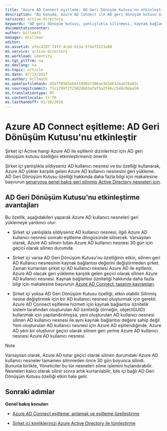 ```yaml
---
title: "Azure AD Connect eşitleme: AD Geri Dönüşüm Kutusu'nu etkinleştirme | Microsoft Docs"
description: "Bu konuda, Azure AD Connect ile AD geri dönüşüm kutusu özelliğinin kullanımına önerir."
services: active-directory
keywords: "AD geri dönüşüm kutusu, yanlışlıkla silinmesi, kaynak bağlantısı"
documentationcenter: 
author: billmath
manager: mtillman
editor: 
ms.assetid: afec4207-74f7-4cdd-b13a-574af5223a90
ms.service: active-directory
ms.workload: identity
ms.tgt_pltfrm: na
ms.devlang: na
ms.topic: article
ms.date: 07/13/2017
ms.author: billmath
ms.openlocfilehash: 45bff0585eb6f1990a7300ae3d16632eab78a83c
ms.sourcegitcommit: f1c1789f2f2502d683afaf5a2f46cc548c0dea50
ms.translationtype: MT
ms.contentlocale: tr-TR
ms.lasthandoff: 01/18/2018
---
```

# <a name="azure-ad-connect-sync-enable-ad-recycle-bin"></a>Azure AD Connect eşitleme: AD Geri Dönüşüm Kutusu'nu etkinleştir
Şirket içi Active hangi Azure AD ile eşitlenir dizinlerinizi için AD geri dönüşüm kutusu özelliğini etkinleştirmeniz önerilir. 

Şirket içi yanlışlıkla sildiyseniz AD kullanıcı nesnesi ve bu özelliği kullanarak, Azure AD yükler karşılık gelen Azure AD kullanıcı nesnesini geri yükleme.  AD Geri Dönüşüm Kutusu özelliği hakkında daha fazla bilgi için makalesine başvurun [senaryoya genel bakış geri silinmiş Active Directory nesneleri için](https://technet.microsoft.com/library/dd379542.aspx).

## <a name="benefits-of-enabling-the-ad-recycle-bin"></a>AD Geri Dönüşüm Kutusu'nu etkinleştirme avantajları
Bu özellik, aşağıdakileri yaparak Azure AD kullanıcı nesneleri geri yüklemeye yardımcı olur:

* Şirket içi yanlışlıkla sildiyseniz AD kullanıcı nesnesi, ilgili Azure AD kullanıcı nesnesi sonraki eşitleme döngüsünde silinecek. Varsayılan olarak, Azure AD silinen tutan Azure AD kullanıcı nesnesi 30 gün için geçici olarak silinen durumda.

* Şirket içi varsa AD Geri Dönüşüm Kutusu'nu özelliğinin etkin, silinen geri AD Kullanıcı nesnesinin kaynak bağlantısı değerini değiştirmeden şirket. Zaman kurtarılan şirket içi AD kullanıcı nesnesi Azure AD ile eşitlenir, Azure AD olacak geri yükleme karşılık gelen geçici olarak silinen Azure AD kullanıcı nesnesi. Kaynak bağlantısı özniteliği hakkında daha fazla bilgi için makalesine başvurun [Azure AD Connect: tasarım kavramları](https://docs.microsoft.com/azure/active-directory/connect/active-directory-aadconnect-design-concepts#sourceanchor).

* Şirket içi yoksa AD Geri Dönüşüm Kutusu özelliği, etkin olabilir Silinmiş nesne değiştirmek için bir AD kullanıcı nesnesi oluşturmak için gerekli. Azure AD Connect eşitleme hizmeti için kaynak bağlantısı öznitelik sistem tarafından oluşturulan AD özniteliği (örneğin, objectGUID) kullanmak için yapılandırılmışsa, yeni oluşturulan AD kullanıcı nesnesi silinen AD kullanıcı nesnesi ile aynı kaynak bağlantısı değere sahip değil. Yeni oluşturulan AD kullanıcı nesnesi için Azure AD eşitlendiğinde, Azure AD yeni bir oluşturur geçici olarak silinen geri yerine Azure AD kullanıcı nesnesi Azure AD kullanıcı nesnesi.

> [!NOTE]
> Varsayılan olarak, Azure AD tutar geçici olarak silinen durumdaki Azure AD kullanıcı nesneler tamamen silinmeden önce 30 gün boyunca silindi. Bununla birlikte, Yöneticiler bu tür nesneleri silme işlemini hızlandırabilir. Nesneleri kalıcı olarak silinir sonra artık kurtarılabilir, bile içi bağlı AD Geri Dönüşüm Kutusu özelliği etkin hale gelir.



## <a name="next-steps"></a>Sonraki adımlar
**Genel bakış konuları**

* [Azure AD Connect eşitleme: anlamak ve eşitleme özelleştirme](active-directory-aadconnectsync-whatis.md)

* [Şirket içi kimliklerinizi Azure Active Directory ile tümleştirme](active-directory-aadconnect.md)
